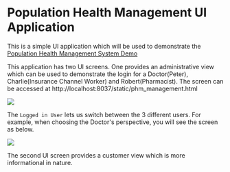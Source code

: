 # Population Health Management UI Application

This is a simple UI application which will be used to demonstrate the [Population Health Management System Demo](https://github.com/mauriziocarioli/PHM-Processes)

This application has two UI screens. One provides an administrative view which can be used to demonstrate the login for a Doctor(Peter), Charlie(Insurance Channel Worker) and Robert(Pharmacist).
The screen can be accessed at http://localhost:8037/static/phm_management.html

![](https://raw.githubusercontent.com/snandakumar87/phm-management-ui/master/src/main/resources/readmeimages/PHM_admin.png)

The `Logged in User` lets us switch between the 3 different users. For example, when choosing the Doctor's perspective, you will see the screen as below.

![](https://raw.githubusercontent.com/snandakumar87/phm-management-ui/master/src/main/resources/readmeimages/PHM_admin_doc.png)

The second UI screen provides a customer view which is more informational in nature.

